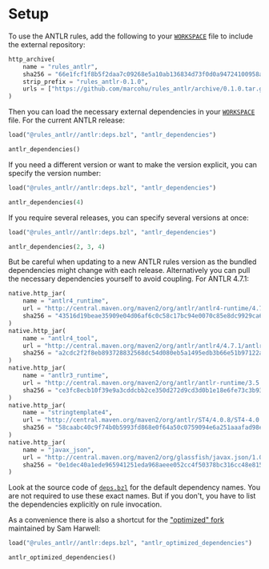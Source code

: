 # Setup

To use the ANTLR rules, add the following to your [`WORKSPACE`](https://docs.bazel.build/versions/master/build-ref.html#workspace) file to include
the external repository:

```python
http_archive(
    name = "rules_antlr",
    sha256 = "66e1fcf1f8b5f2daa7c09268e5a10ab136834d73f0d0a94724100958ae560763",
    strip_prefix = "rules_antlr-0.1.0",
    urls = ["https://github.com/marcohu/rules_antlr/archive/0.1.0.tar.gz"],
)
```

Then you can load the necessary external dependencies in your [`WORKSPACE`](https://docs.bazel.build/versions/master/build-ref.html#workspace) file. For the current ANTLR release:

```python
load("@rules_antlr//antlr:deps.bzl", "antlr_dependencies")

antlr_dependencies()
```

If you need a different version or want to make the version explicit, you can specify the version number:

```python
load("@rules_antlr//antlr:deps.bzl", "antlr_dependencies")

antlr_dependencies(4)
```

If you require several releases, you can specify several versions at once:

```python
load("@rules_antlr//antlr:deps.bzl", "antlr_dependencies")

antlr_dependencies(2, 3, 4)
```
But be careful when updating to a new ANTLR rules version as the bundled dependencies
might change with each release. Alternatively you can pull the necessary dependencies yourself to
avoid coupling. For ANTLR 4.7.1:

```python
native.http_jar(
    name = "antlr4_runtime",
    url = "http://central.maven.org/maven2/org/antlr/antlr4-runtime/4.7.1/antlr4-runtime-4.7.1.jar",
    sha256 = "43516d19beae35909e04d06af6c0c58c17bc94e0070c85e8dc9929ca640dc91d",
)
native.http_jar(
    name = "antlr4_tool",
    url = "http://central.maven.org/maven2/org/antlr/antlr4/4.7.1/antlr4-4.7.1.jar",
    sha256 = "a2cdc2f2f8eb893728832568dc54d080eb5a1495edb3b66e51b97122a60a0d87",
)
native.http_jar(
    name = "antlr3_runtime",
    url = "http://central.maven.org/maven2/org/antlr/antlr-runtime/3.5.2/antlr-runtime-3.5.2.jar",
    sha256 = "ce3fc8ecb10f39e9a3cddcbb2ce350d272d9cd3d0b1e18e6fe73c3b9389c8734",
)
native.http_jar(
    name = "stringtemplate4",
    url = "http://central.maven.org/maven2/org/antlr/ST4/4.0.8/ST4-4.0.8.jar",
    sha256 = "58caabc40c9f74b0b5993fd868e0f64a50c0759094e6a251aaafad98edfc7a3b",
)
native.http_jar(
    name = "javax_json",
    url = "http://central.maven.org/maven2/org/glassfish/javax.json/1.0.4/javax.json-1.0.4.jar",
    sha256 = "0e1dec40a1ede965941251eda968aeee052cc4f50378bc316cc48e8159bdbeb4",
)
```

Look at the source code of
[`deps.bzl`](https://github.com/marcohu/rules_antlr/tree/master/antlr/deps.bzl) for the
default dependency names. You are not required to use these exact names. But if you don't, you have to list the dependencies explicitly on rule
invocation.


As a convenience there is also a shortcut for the ["optimized" fork](https://github.com/tunnelvisionlabs/antlr4) maintained by Sam Harwell:

```python
load("@rules_antlr//antlr:deps.bzl", "antlr_optimized_dependencies")

antlr_optimized_dependencies()
```
